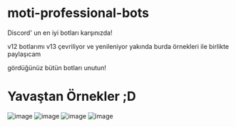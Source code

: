 # moti-professional-bots
Discord' un en iyi botları karşınızda!

v12 botlarımı v13 çevriliyor ve yenileniyor
yakında burda örnekleri ile birlikte paylaşıcam

gördüğünüz bütün botları unutun!


# Yavaştan Örnekler ;D

![image](https://cdn.discordapp.com/attachments/988623590729584640/1016420745628352632/unknown.png)
![image](https://cdn.discordapp.com/attachments/988623590729584640/1016420864616574976/unknown.png)
![image](https://cdn.discordapp.com/attachments/988623590729584640/1016421006082068580/unknown.png)
![image](https://cdn.discordapp.com/attachments/988623590729584640/1016421091826221146/unknown.png)


